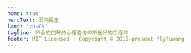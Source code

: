 ```yaml
---
home: true
heroText: 混沌福王
lang: 'zh-CN'
tagline: 不会吹口琴的心理咨询师不是好的工程师
footer: MIT Licensed | Copyright © 2016-present flyfuwang
---
```

<BlogPostList
  :pages="$site.pages"
  :page-size="$site.themeConfig.pageSize"
  :start-page="$site.themeConfig.startPage"
/>
<!-- ![avatar](@img/logo.png) -->